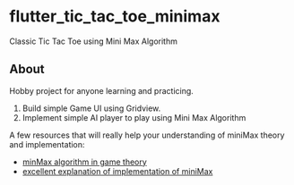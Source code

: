 # flutter_tic_tac_toe_minimax

Classic Tic Tac Toe using Mini Max Algorithm

## About
Hobby project for anyone learning and practicing.
1. Build simple Game UI using Gridview.
2. Implement simple AI player to play using Mini Max Algorithm

A few resources that will really help your understanding of miniMax theory and implementation:

- [minMax algorithm in game theory](https://www.geeksforgeeks.org/minimax-algorithm-in-game-theory-set-3-tic-tac-toe-ai-finding-optimal-move)
- [excellent explanation of implementation of miniMax](https://www.freecodecamp.org/news/how-to-make-your-tic-tac-toe-game-unbeatable-by-using-the-minimax-algorithm-9d690bad4b37)


